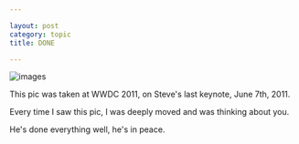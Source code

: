 ```yaml
---

layout: post
category: topic
title: DONE

---
```


![images](http://lkmake.com/resource/imgs/jobs-2011-12-5.jpg "Steve Jobs at WWDC 2011")

This pic was taken at WWDC 2011, on Steve's last keynote, June 7th, 2011.

Every time I saw this pic, I was deeply moved and was thinking about you.

He's done everything well, he's in peace.